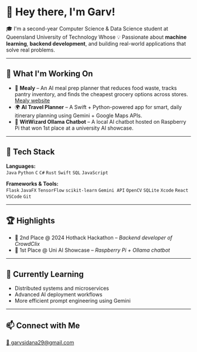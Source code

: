 # 👋 Hey there, I'm Garv!

🎓 I'm a second-year Computer Science & Data Science student at Queensland University of Technology
Whose 💡 Passionate about **machine learning**, **backend development**, and building real-world applications that solve real problems.

---

## 🚀 What I'm Working On
- 🧠 **Mealy** – An AI meal prep planner that reduces food waste, tracks pantry inventory, and finds the cheapest grocery options across stores. [Mealy website](https://mealyapp.vercel.app/)
- 🌍 **AI Travel Planner** – A Swift + Python-powered app for smart, daily itinerary planning using Gemini + Google Maps APIs.
- 🤖 **WitWizard Ollama Chatbot** – A local AI chatbot hosted on Raspberry Pi that won 1st place at a university AI showcase.

---

## 🧰 Tech Stack
**Languages:**  
`Java` `Python` `C` `C#` `Rust` `Swift` `SQL` `JavaScript`

**Frameworks & Tools:**  
`Flask` `JavaFX` `TensorFlow` `scikit-learn` `Gemini API` `OpenCV` `SQLite` `Xcode` `React` `VSCode` `Git`

---

## 🏆 Highlights
- 🥈 2nd Place @ 2024 Hothack Hackathon – *Backend developer of CrowdClix*
- 🥇 1st Place @ Uni AI Showcase – *Raspberry Pi + Ollama chatbot*

---

## 🌱 Currently Learning
- Distributed systems and microservices  
- Advanced AI deployment workflows  
- More efficient prompt engineering using Gemini

---

## 📫 Connect with Me
[📧 garvsidana29@gmail.com](mailto:garvsidana29@gmail.com)  




